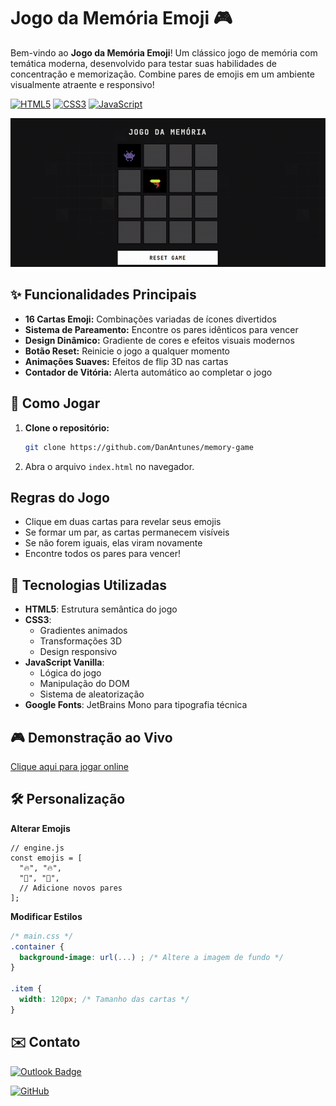 # Jogo da Memória Emoji 🎮

Bem-vindo ao **Jogo da Memória Emoji**! Um clássico jogo de memória com temática moderna, desenvolvido para testar suas habilidades de concentração e memorização. Combine pares de emojis em um ambiente visualmente atraente e responsivo!

[![HTML5](https://img.shields.io/badge/HTML5-E34F26?style=for-the-badge&logo=html5&logoColor=white)](https://developer.mozilla.org/pt-BR/docs/Web/HTML)
[![CSS3](https://img.shields.io/badge/CSS3-1572B6?style=for-the-badge&logo=css3&logoColor=white)](https://developer.mozilla.org/pt-BR/docs/Web/CSS)  [![JavaScript](https://img.shields.io/badge/JavaScript-F7DF1E?style=for-the-badge&logo=javascript&logoColor=black)](https://developer.mozilla.org/pt-BR/docs/Web/JavaScript)

![Preview do Jogo](./src/assets/image/demo/DEMO.gif)

## ✨ Funcionalidades Principais

- **16 Cartas Emoji:** Combinações variadas de ícones divertidos
- **Sistema de Pareamento:** Encontre os pares idênticos para vencer
- **Design Dinâmico:** Gradiente de cores e efeitos visuais modernos
- **Botão Reset:** Reinicie o jogo a qualquer momento
- **Animações Suaves:** Efeitos de flip 3D nas cartas
- **Contador de Vitória:** Alerta automático ao completar o jogo

## 🚀 Como Jogar

1. **Clone o repositório:**
   ```bash
   git clone https://github.com/DanAntunes/memory-game
   ```
2. Abra o arquivo ``index.html`` no navegador.

## Regras do Jogo

- Clique em duas cartas para revelar seus emojis
- Se formar um par, as cartas permanecem visíveis
- Se não forem iguais, elas viram novamente
- Encontre todos os pares para vencer!

## 🔧 Tecnologias Utilizadas
- **HTML5**: Estrutura semântica do jogo
- **CSS3**:
  - Gradientes animados
  - Transformações 3D
  - Design responsivo
- **JavaScript Vanilla**:
   - Lógica do jogo
   - Manipulação do DOM
   - Sistema de aleatorização
 - **Google Fonts**: JetBrains Mono para tipografia técnica

## 🎮 Demonstração ao Vivo
[Clique aqui para jogar online ](https://danantunes.github.io/memory-game/)

## 🛠️ Personalização

**Alterar Emojis**

```Js
// engine.js
const emojis = [
  "🔥", "🔥",
  "🌟", "🌟",
  // Adicione novos pares
];
```

**Modificar Estilos**

```CSS
/* main.css */
.container {
  background-image: url(...) ; /* Altere a imagem de fundo */
}

.item {
  width: 120px; /* Tamanho das cartas */
}
```
## ✉️ Contato
[![Outlook Badge](https://img.shields.io/badge/-danilo--258%40hotmail.com-006bed?style=flat-square&logo=Outlook&logoColor=white&link=mailto:danilo-258@hotmail.com)](mailto:danilo-258@hotmail.com)

[![GitHub](https://img.shields.io/github/followers/DanAntunes?label=follow&style=social)](https://github.com/DanAntunes)